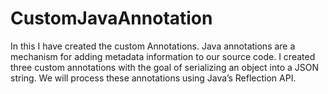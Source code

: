 # CustomJavaAnnotation

In this I have created the custom Annotations. Java annotations are a mechanism for adding metadata information to our source code.
I created three custom annotations with the goal of serializing an object into a JSON string. We will process these annotations using Java’s Reflection API.

